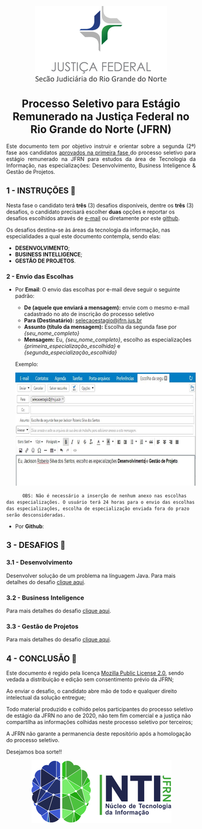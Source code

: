 <p align="center">
  <img src="material-de-apoio/img/jfrn_logo.png" />
</p>

<h1 align="center"> Processo Seletivo para Estágio Remunerado na Justiça Federal no Rio Grande do Norte (JFRN) </h1> 

<p align="justify">Este documento tem por objetivo instruir e orientar sobre a segunda (2ª) fase aos candidatos <a href='https://www.jfrn.jus.br/administracao/estagios/2020/edital-resultado-1a-fase.pdf' target='_blank' > aprovados na primeira fase </a>   do processo seletivo para estágio remunerado na JFRN para estudos da área de Tecnologia da Informação, nas especializações: Desenvolvimento, Business Inteligence & Gestão de Projetos. </p>



## 1 - INSTRUÇÕES :page_with_curl:

Nesta fase o candidato terá **três** (3) desafios disponíveis, dentre os **três** (3) desafios, o candidato precisará escolher **duas** opções e reportar os desafios escolhidos através de [e-mail](mailto:selecaoestagio@jfrn.jus.br) ou diretamente por este [github](https://github.com/jackson-roberio/selecao-estagio-jfrn-2020/issues/new).

Os desafios destina-se às áreas da tecnologia da informação, nas especialidades a qual este documento contempla, sendo elas:

   - **DESENVOLVIMENTO**; 
   - **BUSINESS INTELLIGENCE**; 
   - **GESTÃO DE PROJETOS**.


### 2 - Envio das Escolhas

   - Por **Email**: O envio das escolhas por e-mail deve seguir o seguinte padrão:
      - **De (aquele que enviará a mensagem):** envie com o mesmo e-mail cadastrado no ato de inscrição do processo seletivo  
      - **Para (Destinatário):** selecaoestagio@jfrn.jus.br
      - **Assunto (título da mensagem):** Escolha da segunda fase por *{seu_nome_completo}*
      - **Mensagem:** Eu, *{seu_nome_completo}*, escolho as especializações *{primeira_especialização_escolhida}* e *{segunda_especialização_escolhida}*
      
      Exemplo:
      
      <p align="center">
         <img src="material-de-apoio/img/exemplo-email-especializacao.JPG" height="300px" />
      </p>
      
``      
OBS: Não é necessário a inserção de nenhum anexo nas escolhas das especializações. O usuário terá 24 horas para o envio das escolhas das especializações, escolha de especialização enviada fora do prazo serão desconsideradas.
``

   - Por **Github**:



## 3 - DESAFIOS :round_pushpin: 

### 3.1 - Desenvolvimento

Desenvolver solução de um problema na línguagem Java. Para mais detalhes do desafio [clique aqui](desafios/DESENVOLVIMENTO.md).

### 3.2 - Business Inteligence

Para mais detalhes do desafio [clique aqui](desafios/BUSINESS_INTELLIGENCE.md).

### 3.3 - Gestão de Projetos

Para mais detalhes do desafio [clique aqui](desafios/PROJETOS.md).


## 4 - CONCLUSÃO :checkered_flag:

Este documento é regido pela licença [Mozilla Public License 2.0](https://github.com/jackson-roberio/selecao-estagio-jfrn-2020/blob/master/LICENSE), sendo vedada a distribuição e edição sem consentimento prévio da JFRN;

Ao enviar o desafio, o candidato abre mão de todo e qualquer direito intelectual da solução entregue;

Todo material produzido e colhido pelos participantes do processo seletivo de estágio da JFRN no ano de 2020, não tem fim comercial e a justiça não compartilha as informações colhidas neste processo seletivo por terceiros;

A JFRN não garante a permanencia deste repositório após a homologação do processo seletivo.

Desejamos boa sorte!!

<p align="center">
  <img src="material-de-apoio/img/nti_logo.png" />
</p>
